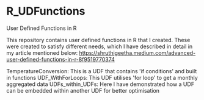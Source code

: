 # R_UDFunctions
User Defined Functions in R


This repository contains user defined functions in R that I created. These were created to satisfy different needs, which I have described in detail in my article mentioned below:
https://shruthigeetha.medium.com/advanced-user-defined-functions-in-r-8f9519770374

TemperatureConversion: This is a UDF that contains 'if conditions' and built in functions
UDF_WithForLoops: This UDF utilises 'for loop' to get a monthly aggregated data
UDFs_within_UDFs: Here I have demonstrated how a UDF can be embedded within another UDF for better optimisation
